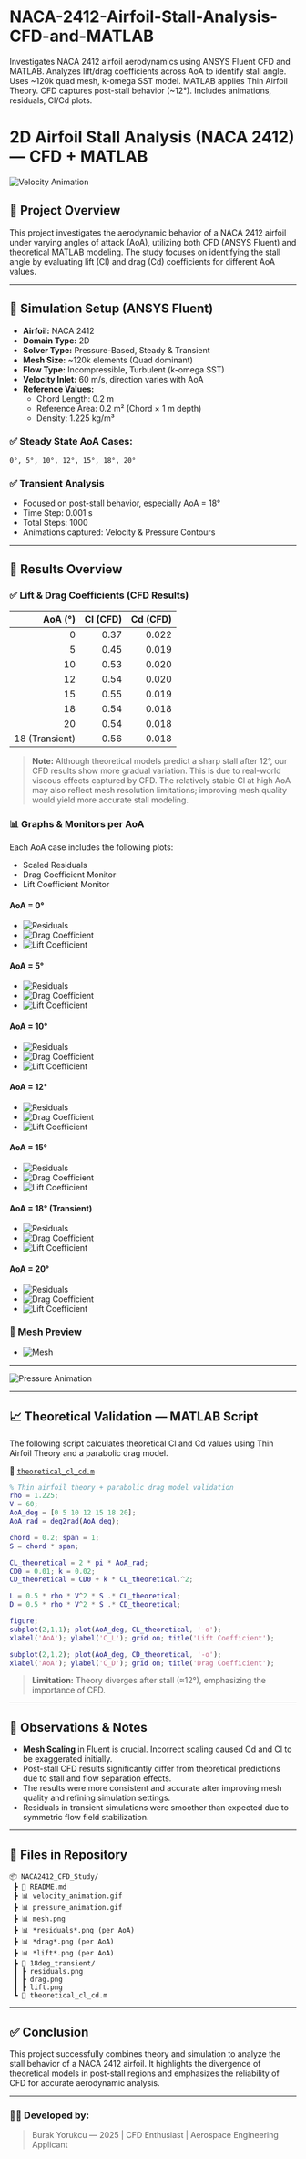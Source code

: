 # NACA-2412-Airfoil-Stall-Analysis-CFD-and-MATLAB
Investigates NACA 2412 airfoil aerodynamics using ANSYS Fluent CFD and MATLAB. Analyzes lift/drag coefficients across AoA to identify stall angle. Uses ~120k quad mesh, k-omega SST model. MATLAB applies Thin Airfoil Theory. CFD captures post-stall behavior (~12°). Includes animations, residuals, Cl/Cd plots.
# 2D Airfoil Stall Analysis (NACA 2412) — CFD + MATLAB

![Velocity Animation](./velocity_animation.gif)

## 🎯 Project Overview
This project investigates the aerodynamic behavior of a NACA 2412 airfoil under varying angles of attack (AoA), utilizing both CFD (ANSYS Fluent) and theoretical MATLAB modeling. The study focuses on identifying the stall angle by evaluating lift (Cl) and drag (Cd) coefficients for different AoA values.

---

## 🔧 Simulation Setup (ANSYS Fluent)

- **Airfoil:** NACA 2412
- **Domain Type:** 2D
- **Solver Type:** Pressure-Based, Steady & Transient
- **Mesh Size:** ~120k elements (Quad dominant)
- **Flow Type:** Incompressible, Turbulent (k-omega SST)
- **Velocity Inlet:** 60 m/s, direction varies with AoA
- **Reference Values:**
  - Chord Length: 0.2 m
  - Reference Area: 0.2 m² (Chord × 1 m depth)
  - Density: 1.225 kg/m³

### ✅ Steady State AoA Cases:
```
0°, 5°, 10°, 12°, 15°, 18°, 20°
```

### ✅ Transient Analysis
- Focused on post-stall behavior, especially AoA = 18°
- Time Step: 0.001 s
- Total Steps: 1000
- Animations captured: Velocity & Pressure Contours

---

## 🧪 Results Overview

### ✅ Lift & Drag Coefficients (CFD Results)
| AoA (°) | Cl (CFD) | Cd (CFD) |
|--------:|---------:|---------:|
| 0       | 0.37     | 0.022    |
| 5       | 0.45     | 0.019    |
| 10      | 0.53     | 0.020    |
| 12      | 0.54     | 0.020    |
| 15      | 0.55     | 0.019    |
| 18      | 0.54     | 0.018    |
| 20      | 0.54     | 0.018    |
| 18 (Transient) | 0.56 | 0.018 |

> **Note:** Although theoretical models predict a sharp stall after 12°, our CFD results show more gradual variation. This is due to real-world viscous effects captured by CFD. The relatively stable Cl at high AoA may also reflect mesh resolution limitations; improving mesh quality would yield more accurate stall modeling.

### 📊 Graphs & Monitors per AoA
Each AoA case includes the following plots:
- Scaled Residuals
- Drag Coefficient Monitor
- Lift Coefficient Monitor

#### AoA = 0°
- ![Residuals](./0deg/residuals.png)
- ![Drag Coefficient](./0deg/drag.png)
- ![Lift Coefficient](./0deg/lift.png)

#### AoA = 5°
- ![Residuals](./5deg/residuals.png)
- ![Drag Coefficient](./5deg/drag.png)
- ![Lift Coefficient](./5deg/lift.png)

#### AoA = 10°
- ![Residuals](./10deg/residuals.png)
- ![Drag Coefficient](./10deg/drag.png)
- ![Lift Coefficient](./10deg/lift.png)

#### AoA = 12°
- ![Residuals](./12deg/residuals.png)
- ![Drag Coefficient](./12deg/drag.png)
- ![Lift Coefficient](./12deg/lift.png)

#### AoA = 15°
- ![Residuals](./15deg/residuals.png)
- ![Drag Coefficient](./15deg/drag.png)
- ![Lift Coefficient](./15deg/lift.png)

#### AoA = 18° (Transient)
- ![Residuals](./18deg_transient/residuals.png)
- ![Drag Coefficient](./18deg_transient/drag.png)
- ![Lift Coefficient](./18deg_transient/lift.png)

#### AoA = 20°
- ![Residuals](./20deg/residuals.png)
- ![Drag Coefficient](./20deg/drag.png)
- ![Lift Coefficient](./20deg/lift.png)

### 🧩 Mesh Preview
- ![Mesh](./mesh.png)

---

![Pressure Animation](./pressure_animation.gif)

---

## 📈 Theoretical Validation — MATLAB Script
The following script calculates theoretical Cl and Cd values using Thin Airfoil Theory and a parabolic drag model.

📁 [`theoretical_cl_cd.m`](./theoretical_cl_cd.m)
```matlab
% Thin airfoil theory + parabolic drag model validation
rho = 1.225;
V = 60;
AoA_deg = [0 5 10 12 15 18 20];
AoA_rad = deg2rad(AoA_deg);

chord = 0.2; span = 1;
S = chord * span;

CL_theoretical = 2 * pi * AoA_rad;
CD0 = 0.01; k = 0.02;
CD_theoretical = CD0 + k * CL_theoretical.^2;

L = 0.5 * rho * V^2 * S .* CL_theoretical;
D = 0.5 * rho * V^2 * S .* CD_theoretical;

figure;
subplot(2,1,1); plot(AoA_deg, CL_theoretical, '-o');
xlabel('AoA'); ylabel('C_L'); grid on; title('Lift Coefficient');

subplot(2,1,2); plot(AoA_deg, CD_theoretical, '-o');
xlabel('AoA'); ylabel('C_D'); grid on; title('Drag Coefficient');
```

> **Limitation:** Theory diverges after stall (≈12°), emphasizing the importance of CFD.

---

## 💬 Observations & Notes
- **Mesh Scaling** in Fluent is crucial. Incorrect scaling caused Cd and Cl to be exaggerated initially.
- Post-stall CFD results significantly differ from theoretical predictions due to stall and flow separation effects.
- The results were more consistent and accurate after improving mesh quality and refining simulation settings.
- Residuals in transient simulations were smoother than expected due to symmetric flow field stabilization.

---

## 📁 Files in Repository
```
📦 NACA2412_CFD_Study/
 ┣ 📜 README.md
 ┣ 📊 velocity_animation.gif
 ┣ 📊 pressure_animation.gif
 ┣ 📊 mesh.png
 ┣ 📊 *residuals*.png (per AoA)
 ┣ 📊 *drag*.png (per AoA)
 ┣ 📊 *lift*.png (per AoA)
 ┣ 📁 18deg_transient/
 ┃ ┣ residuals.png
 ┃ ┣ drag.png
 ┃ ┣ lift.png
 ┗ 📄 theoretical_cl_cd.m
```

---

## ✅ Conclusion
This project successfully combines theory and simulation to analyze the stall behavior of a NACA 2412 airfoil. It highlights the divergence of theoretical models in post-stall regions and emphasizes the reliability of CFD for accurate aerodynamic analysis.

---

### 👩‍💻 Developed by:
> Burak Yorukcu — 2025 | CFD Enthusiast | Aerospace Engineering Applicant
